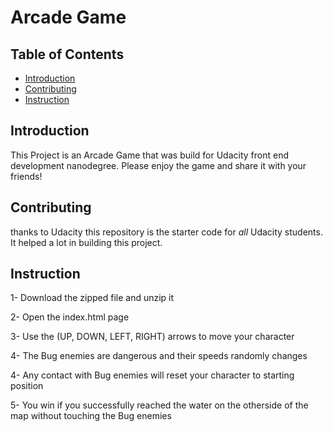 # Arcade Game

## Table of Contents

* [Introduction](#Introduction)
* [Contributing](#contributing)
* [Instruction](#Instruction)

## Introduction

This Project is an Arcade Game that was build for Udacity front end development nanodegree.
Please enjoy the game and share it with your friends!

## Contributing

thanks to Udacity this repository is the starter code for _all_ Udacity students. It helped a lot in building this project.

## Instruction

1- Download the zipped file and unzip it

2- Open the index.html page

3- Use the (UP, DOWN, LEFT, RIGHT) arrows to move your character

4- The Bug enemies are dangerous and their speeds randomly changes

4- Any contact with Bug enemies will reset your character to starting position

5- You win if you successfully reached the water on the otherside of the map without touching the Bug enemies
